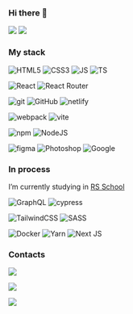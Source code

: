### Hi there 👋

[![](https://img.shields.io/badge/habr-629fbc?logoColor=fff&logo=habr&style=for-the-badge)](https://career.habr.com/rasosha)
[![](https://img.shields.io/badge/hh.ru-629fbc?logoColor=fff&color=red&logo=data%3Aimage%2Fpng%3Bbase64%2CiVBORw0KGgoAAAANSUhEUgAAAGQAAABkCAMAAABHPGVmAAAB1FBMVEUAAADMAADYABTVAA7XABveABbYABTbABveABnhABfbABbeABrfABrfABvgABveABnfABrfABrhABzfABvgABrgABvhABrgABvhABvgABzgABzgABvgABzgABvgABvgABvgABvhABzhABzhABzgABvhABzgABvgABvhABzgABzgABzgABvhABvhABzgABzhABzgABzhABvhARzhAx7hBB%2FhByLiCiTiCyXiDCbiDSfiDyniECrjEivkGzPkHTXkHjbkITnlIzvlJDvlJj3lKUDlKkHmLEPmLkTmL0XmMEbmMUfmMkjnNUrnNkvnOk%2FoPFHoPVLoPlLoP1PoQFToQVXpSFvpTF%2FqT2LqUGLqUmTrWGnrWWrsXm%2FsY3PtZ3ftaHjtaXntannta3rub37ucH%2Fvd4XvfInvfovwgI3wgY7whZHwh5PxiJTxiZXxjJjxj5rxkJvykZzyk57ylJ%2FznKbznafznqj0pa70p7D1qrL1srn2uL%2F3wMb4xsv4x8z5zND5zdH5ztL50NT50dX51Nf61dj62Nv74OL74eP75eb85%20j86er86uv87O387e797u797%20%2F98PD98%2FP99vb%209%2Fb%20%20Pf%20%20fj%20%20%2Fr%20%2FPv%20%2Ffz%20%2Fv3%2F%2F%2F58qksBAAAAMnRSTlMABQ0SExcaHB8iIycoMDk9T1hcYGyFh46PkpuerrzFxsjJytLY3N%2Fg5ebn6Ozu8fb5%2FL7UkpgAAAOpSURBVHjarM9TFsRQFAXRtm3FdnLmP7j%20jfNw9wRq1YjV9HB9%2FFTLjfM8di3197gepiNKi8vXRQv3e1nQFLZ3Gz3s%201a2MLsZGGTcZhKJ5TsDk%20y9FExsPjmY5Z%20NQGLyKsCleE14G%20cA3PwzV2KlQIiyYm%20cEghKToyJ8RMSnmOWxlyHFH0%203Fg7kOSshxr7ENLCfX%2FjmIJAeuz9SEEi7XlZhyASrrsacwdknHl7Y6yDkD5ujbxA6tnWOIHYqdlYJSCWrBoRBeSUeuMM0DtXG5PgT5s99UkSxVAAz9i2bWdt27Zt27a998MO031Ttan0KuepficP%2F3bdzFggXclmnyyWSm5kD%2FHRzPMTOYVy1tF8V%20L7Pj9dVCPPHDeRDyjnAM2vYsJUs%2FPVoBUy6M9jVWiFYBVQUgfskIFUQkrRDsFSQpotkSbaDdASwYnNoswWKRtHWm2R1vFdDW0RHNv4iq2R4lGkJiEyee6S2Xx%20MIRMXbRgqoLUjCIdOrLw%20NMfo9efb%202ZKSKbr7weu359ZUsU0g6Qghoy%2FeJPF8ur3b%20%20XIvvuHjurkA5KZCvIcufOZ7L4Wey7wsff9suI%2FlQoiAr3rhgTgaRQ6Hxl7UiUgLl0cjXty6Ub4s48tKFc19EyqFWQiJzlSFStkpILTToyJP9a%20asPPTcUd5MCiI%2Fb%205YOnfdxc9O%20%20o0QIuKnJhoZt9zlFUB5MNGuut%2FpOKZhLRAu4acQcqyn9Ts5MjP%20Bt9LNZMEb8ovQryeka8e0jVYY5cj4%2FnO8pcAemFQQW54LsbVB3jyCY%2F%2F0rVUgEZVJGdvrtE1WmGfJ%2Fm5y%20oWyMivQqy0HenqTrLkMfo85Q66evYq77xs3x3gqpzDLmNPo%20oWy%20%208S0KMtl3xxhygK5vos8DBWmB%20mjkE%20uOCs%2FkGpvfU5B67WflvYjId0YNqYVye6QcSuyREsi3R%2FIhxR5JAeiwRtrpSGSK1KiHu3f%2FBymmY6opkk4HbkuklVYHU6SMliBThP690mSJNLHF1AwpZSu2FTKQGvHHghknJnKEdRuoG1sQVtP1NjbfS928kV7NQANAGAyDjZESxGiCMZgEtfd%2FuEDwiWT9d49xdyoLVHsYcPQqcAxYVUUZcI60VAP0ICA6AWULyGdAowuLQRAA0gYXaZRhN8hNQDgDEiAQM4ksywdmxcXaQHRA9Of3BYMRY5v5pYSfY%2FjNR%2FAh11dy8F0jk%20F6JRNZqQ%20UfyYy2eHSvcOlTzvcBaT8GpGK37jHAAAAAElFTkSuQmCC&style=for-the-badge)](https://hh.ru/resume/6672d1d0ff0bc6e00d0039ed1f3562557a6476)

### My stack



![HTML5](https://img.shields.io/badge/HTML5-e05d44?logo=html5&logoColor=fff&style=for-the-badge)
![CSS3](https://img.shields.io/badge/CSS3-254994?logo=css3&logoColor=fff&style=for-the-badge)
![JS](https://img.shields.io/badge/JavaScript-333?logo=javascript&logoColor=f7e01d&style=for-the-badge)
![TS](https://img.shields.io/badge/TypeScript-3178c6?logo=typescript&logoColor=fff&style=for-the-badge)

![React](https://img.shields.io/badge/React-000?logo=react&style=for-the-badge)
![React Router](https://img.shields.io/badge/React%20Router-ca4245?logo=reactrouter&logoColor=fff&style=for-the-badge)

![git](https://img.shields.io/badge/git-f05032?logo=git&logoColor=fff&style=for-the-badge)
![GitHub](https://img.shields.io/badge/GitHub-333?logo=GitHub&logoColor=fff&style=for-the-badge)
![netlify](https://img.shields.io/badge/netlify-000?logo=netlify&logoColor=3db3b7&style=for-the-badge)

![webpack](https://img.shields.io/badge/webpack-333?logo=webpack&logoColor=8dd6f9&style=for-the-badge)
![vite](https://img.shields.io/badge/vite-646cff?logo=vite&logoColor=ff0&style=for-the-badge)

![npm](https://img.shields.io/badge/npm-cb0000?logo=npm&logoColor=fff&style=for-the-badge)
![NodeJS](https://img.shields.io/badge/node.js-6DA55F?style=for-the-badge&logo=node.js&logoColor=white)

![figma](https://img.shields.io/badge/figma-f14e1c?logo=figma&logoColor=fff&style=for-the-badge)
![Photoshop](https://img.shields.io/badge/Adobe%20Photoshop-001E36?&logo=adobephotoshop&style=for-the-badge)
![Google](https://img.shields.io/badge/google-4285F4?style=for-the-badge&logo=google&logoColor=white)


### In process
I’m currently studying in [RS School](https://rs.school/react/)

![GraphQL](https://img.shields.io/badge/-GraphQL-E10098?style=for-the-badge&logo=graphql&logoColor=white)
![cypress](https://img.shields.io/badge/-cypress-%23E5E5E5?style=for-the-badge&logo=cypress&logoColor=058a5e)

![TailwindCSS](https://img.shields.io/badge/tailwindcss-%2338B2AC.svg?style=for-the-badge&logo=tailwind-css&logoColor=white)
![SASS](https://img.shields.io/badge/SASS-hotpink.svg?style=for-the-badge&logo=SASS&logoColor=white)

![Docker](https://img.shields.io/badge/docker-%230db7ed.svg?style=for-the-badge&logo=docker&logoColor=white)
![Yarn](https://img.shields.io/badge/yarn-%232C8EBB.svg?style=for-the-badge&logo=yarn&logoColor=white)
![Next JS](https://img.shields.io/badge/Next-black?style=for-the-badge&logo=next.js&logoColor=white)


### Contacts
[![](https://img.shields.io/badge/telegram-@rasosha7-white?logo=telegram&labelColor=FFF&color=25a3e2&style=for-the-badge)](https://t.me/rasosha7)

[![](https://img.shields.io/badge/discord-@rasosha%236882-white?logo=discord&labelColor=FFF&color=5865f2&style=for-the-badge)](https://discord.com/users/rasosha#6882)

[![](https://img.shields.io/badge/gmail-rasosha@gmail.com-white?logo=gmail&logoColor=d9644d&labelColor=FFF&color=e05d44&style=for-the-badge)](mailto:rasosha@gmail.com)


